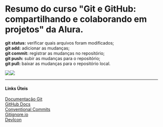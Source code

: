 # Resumo do curso "Git e GitHub: compartilhando e colaborando em projetos" da Alura.

<b>git status:</b> verificar quais arquivos foram modificados;<br>
<b>git add:</b> adicionar as mudanças;<br>
<b>git commit:</b> registrar as mudanças no repositório;<br>
<b>git push:</b> subir as mudanças para o repositório;<br>
<b>git pull:</b> baixar as mudanças para o repositório local.<br>

<img loading="lazy" src="https://img.shields.io/badge/GitHub-100000?style=for-the-badge&logo=github&logoColor=white"/><img loading="lazy" src="https://img.shields.io/badge/GIT-E44C30?style=for-the-badge&logo=git&logoColor=white"/>

------------------------
#### Links Úteis

[Documentação Git](https://git-scm.com/book/pt-br/v2/Come%C3%A7ando-O-B%C3%A1sico-do-Git)<br>
[GitHub Docs](https://docs.github.com/pt/get-started/start-your-journey/git-and-github-learning-resources#online-courses)<br>
[Conventional Commits](https://www.conventionalcommits.org/pt-br/v1.0.0-beta.4/)<br>
[Gitignore.io](https://www.toptal.com/developers/gitignore/)<br>
[DevIcon](https://devicon.dev/)<br>